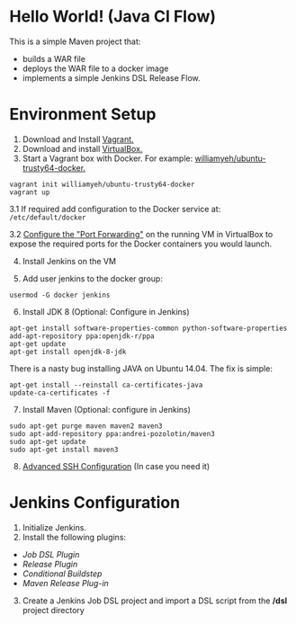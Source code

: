 Hello World! (Java CI Flow)
===============

This is a simple Maven project that:
- builds a WAR file
- deploys the WAR file to a docker image
- implements a simple Jenkins DSL Release Flow.

Environment Setup
===============
1. Download and Install [Vagrant.](https://www.vagrantup.com/downloads.html)
2. Download and install [VirtualBox.](https://www.virtualbox.org/wiki/Downloads)
3. Start a Vagrant box with Docker. For example: [williamyeh/ubuntu-trusty64-docker.](https://app.vagrantup.com/williamyeh/boxes/ubuntu-trusty64-docker)
  ```
  vagrant init williamyeh/ubuntu-trusty64-docker
  vagrant up
  ```
  3.1 If required add configuration to the Docker service at: ```/etc/default/docker```

  3.2 [Configure the "Port Forwarding"](http://www.jhipster.tech/tips/020_tip_using_docker_containers_as_localhost_on_mac_and_windows.html) on the running VM in VirtualBox to expose the required ports for the Docker containers you would launch.

4. Install Jenkins on the VM

5. Add user jenkins to the docker group:
```
usermod -G docker jenkins
```

6. Install JDK 8 (Optional: Configure in Jenkins)

  ```
  apt-get install software-properties-common python-software-properties
  add-apt-repository ppa:openjdk-r/ppa
  apt-get update
  apt-get install openjdk-8-jdk
  ```

  There is a nasty bug installing JAVA on Ubuntu 14.04.
  The fix is simple:

  ```
  apt-get install --reinstall ca-certificates-java
  update-ca-certificates -f
  ```

7. Install Maven (Optional: configure in Jenkins)
```
sudo apt-get purge maven maven2 maven3
sudo apt-add-repository ppa:andrei-pozolotin/maven3
sudo apt-get update
sudo apt-get install maven3
```

8. [Advanced SSH Configuration](https://stackoverflow.com/questions/18880024/start-ssh-agent-on-login) (In case you need it)

Jenkins Configuration
===============
1. Initialize Jenkins.
2. Install the following plugins:
  - _Job DSL Plugin_
  - _Release Plugin_
  - _Conditional Buildstep_
  - _Maven Release Plug-in_
3. Create a Jenkins Job DSL project and import a DSL script from the __/dsl__ project directory
